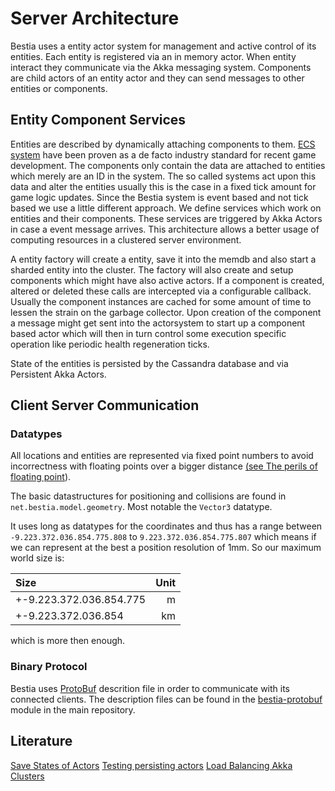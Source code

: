 # Server Architecture

Bestia uses a entity actor system for management and active control of its entities. Each entity is registered via an in memory actor. When entity interact they communicate via the Akka messaging system. Components are child actors of an entity actor and they can send messages to other entities or components.

## Entity Component Services

Entities are described by dynamically attaching components to them. [ECS system](https://en.wikipedia.org/wiki/Entity_component_system) have been proven as a de facto industry standard for recent game development. The components only contain the data are attached to entities which merely are an ID in the system. The so called systems act upon this data and alter the entities usually this is the case in a fixed tick amount for game logic updates. Since the Bestia system is event based and not tick based we use a little different approach. We define services which work on entities and their components. These services are triggered by Akka Actors in case a event message arrives. This architecture allows a better usage of computing resources in a clustered server environment.

A entity factory will create a entity, save it into the memdb and also start a sharded entity into the cluster. The factory will also create and setup components which might have also active actors. If a component is created, altered or deleted these calls are intercepted via a configurable callback. Usually the component instances are cached for some amount of time to lessen the strain on the garbage collector. Upon creation of the component a message might get sent into the actorsystem to start up a component based actor which will then in turn control some execution specific operation like periodic health regeneration ticks.

State of the entities is persisted by the Cassandra database and via Persistent Akka Actors.

## Client Server Communication

### Datatypes

All locations and entities are represented via fixed point numbers to avoid incorrectness with floating points over a bigger distance [(see The perils of floating point](http://www.stat.cmu.edu/~brian/711/week03/perils-of-floating-point.pdf)).

The basic datastructures for positioning and collisions are found in `net.bestia.model.geometry`. Most notable the `Vector3` datatype.

It uses long as datatypes for the coordinates and thus has a range between `-9.223.372.036.854.775.808` to
`9.223.372.036.854.775.807` which means if we can represent at the best a position resolution of 1mm. So our
maximum world size is:

| Size                    | Unit |
| :---------------------- | ---: |
| +-9.223.372.036.854.775 |    m |
| +-9.223.372.036.854     |   km |

which is more then enough.

### Binary Protocol

Bestia uses [ProtoBuf](https://developers.google.com/protocol-buffers) descrition file in order to communicate with its connected clients. The description files can be found in the [bestia-protobuf](https://github.com/tfelix/bestia-behemoth/tree/master/bestia-proto-messages) module in the main repository.

## Literature

[Save States of Actors](https://medium.com/@takezoe/save-state-of-actor-using-akka-persistence-a9111ff2c42b)
[Testing persisting actors](http://tudorzgureanu.com/akka-persistence-testing-persistent-actors/)
[Load Balancing Akka Clusters](http://blog.kamkor.me/Akka-Cluster-Load-Balancing/)